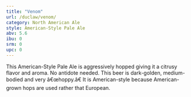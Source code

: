 ```yaml
---
title: "Venom"
url: /duclaw/venom/
category: North American Ale
style: American-Style Pale Ale
abv: 5.6
ibu: 0
srm: 0
upc: 0
---
```

This American-Style Pale Ale is aggressively hopped giving it a citrusy flavor and aroma. No antidote needed. This beer is dark-golden, medium-bodied and very â€œhoppy.â€ It is American-style because American-grown hops are used rather that European.
